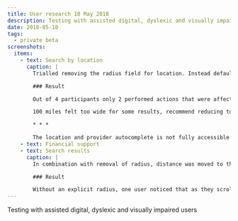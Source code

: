 ```yaml
---
title: User research 10 May 2018
description: Testing with assisted digital, dyslexic and visually impaired users
date: 2018-05-10
tags:
  - private beta
screenshots:
  items:
    - text: Search by location
      caption: |
        Trialled removing the radius field for location. Instead defaulting to 100 miles and ordered results by distance.

        ### Result

        Out of 4 participants only 2 performed actions that were affected by the change. Each found results easily and were not impeded by the lack of a radius filter.

        100 miles felt too wide for some results, recommend reducing to 50.

        * * *

        The location and provider autocomplete is not fully accessible – it does not announce that options are available or what has been selected. This was seen in preparation for research. ([BATSA-277](https://dfedigital.atlassian.net/browse/BATSA-277))
    - text: Financial support
    - text: Search results
      caption: |
        In combination with removal of radius, distance was moved to the top of the metadata in each search result. The location no longer refers to a search radius.

        ### Result

        Without an explicit radius, one user noticed that as they scrolled down the courses were getting further away. They returned to the top of the list and focussed on those just within a certain area – an area he defined as a 20 minute drive.
---
```


Testing with assisted digital, dyslexic and visually impaired users
